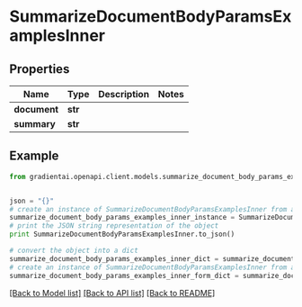# SummarizeDocumentBodyParamsExamplesInner


## Properties
Name | Type | Description | Notes
------------ | ------------- | ------------- | -------------
**document** | **str** |  | 
**summary** | **str** |  | 

## Example

```python
from gradientai.openapi.client.models.summarize_document_body_params_examples_inner import SummarizeDocumentBodyParamsExamplesInner


json = "{}"
# create an instance of SummarizeDocumentBodyParamsExamplesInner from a JSON string
summarize_document_body_params_examples_inner_instance = SummarizeDocumentBodyParamsExamplesInner.from_json(json)
# print the JSON string representation of the object
print SummarizeDocumentBodyParamsExamplesInner.to_json()

# convert the object into a dict
summarize_document_body_params_examples_inner_dict = summarize_document_body_params_examples_inner_instance.to_dict()
# create an instance of SummarizeDocumentBodyParamsExamplesInner from a dict
summarize_document_body_params_examples_inner_form_dict = summarize_document_body_params_examples_inner.from_dict(summarize_document_body_params_examples_inner_dict)
```
[[Back to Model list]](../README.md#documentation-for-models) [[Back to API list]](../README.md#documentation-for-api-endpoints) [[Back to README]](../README.md)


